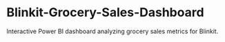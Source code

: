 # Blinkit-Grocery-Sales-Dashboard
Interactive Power BI dashboard analyzing grocery sales metrics for Blinkit.
